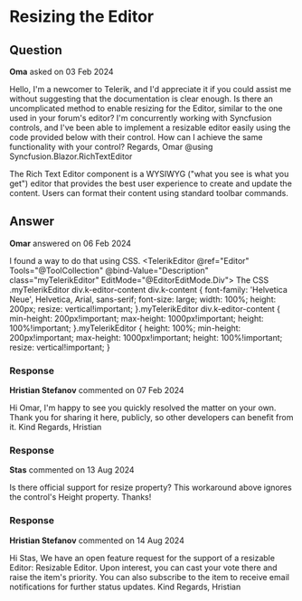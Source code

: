 # Resizing the Editor

## Question

**Oma** asked on 03 Feb 2024

Hello, I'm a newcomer to Telerik, and I'd appreciate it if you could assist me without suggesting that the documentation is clear enough. Is there an uncomplicated method to enable resizing for the Editor, similar to the one used in your forum's editor? I'm concurrently working with Syncfusion controls, and I've been able to implement a resizable editor easily using the code provided below with their control. How can I achieve the same functionality with your control? Regards, Omar @using Syncfusion.Blazor.RichTextEditor <div class="control-section resize"> <SfRichTextEditor EnableResize="true" Height="250px"> <p> The Rich Text Editor component is a WYSIWYG ("what you see is what you get") editor that provides the best user experience to create and update the content.
Users can format their content using standard toolbar commands. </p> </SfRichTextEditor> </div> <style>.e-richtexteditor { max-width: 880px; min-width: 200px; min-height: 170px; max-height: 400px;
}.control-section.resize.e-popup.e-popup-open.e-dialog { max-height: 410px!important;
} </style>

## Answer

**Omar** answered on 06 Feb 2024

I found a way to do that using CSS. <TelerikEditor @ref="Editor" Tools="@ToolCollection" @bind-Value="Description" class="myTelerikEditor" EditMode="@EditorEditMode.Div"> <EditorSettings> <EditorPasteSettings ConvertMsLists="true" RemoveMsClasses="true" RemoveMsStyles="true" RemoveHtmlComments="true" StripTags="@StripTags" RemoveAttributes="@RemoveAttributes"> </EditorPasteSettings> </EditorSettings> </TelerikEditor> The CSS .myTelerikEditor div.k-editor-content div.k-content { font-family: 'Helvetica Neue', Helvetica, Arial, sans-serif; font-size: large; width: 100%; height: 200px; resize: vertical!important;
}.myTelerikEditor div.k-editor-content { min-height: 200px!important; max-height: 1000px!important; height: 100%!important;
}.myTelerikEditor { height: 100%; min-height: 200px!important; max-height: 1000px!important; height: 100%!important; resize: vertical!important;
}

### Response

**Hristian Stefanov** commented on 07 Feb 2024

Hi Omar, I'm happy to see you quickly resolved the matter on your own. Thank you for sharing it here, publicly, so other developers can benefit from it. Kind Regards, Hristian

### Response

**Stas** commented on 13 Aug 2024

Is there official support for resize property? This workaround above ignores the control's Height property. Thanks!

### Response

**Hristian Stefanov** commented on 14 Aug 2024

Hi Stas, We have an open feature request for the support of a resizable Editor: Resizable Editor. Upon interest, you can cast your vote there and raise the item's priority. You can also subscribe to the item to receive email notifications for further status updates. Kind Regards, Hristian
